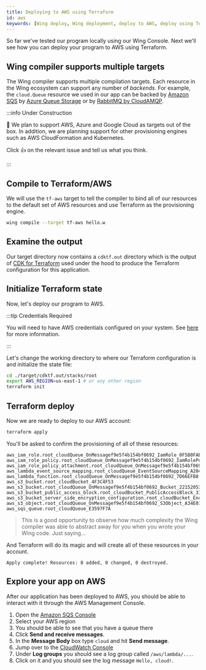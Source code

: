 ```yaml
---
title: Deploying to AWS using Terraform
id: aws
keywords: [Wing deploy, Wing deployment, deploy to AWS, deploy using Terraform]
---
```


So far we've tested our program locally using our Wing Console. Next we'll see how you can deploy your
program to AWS using Terraform.

## Wing compiler supports multiple targets

The Wing compiler supports multiple compilation targets. Each resource in the
Wing ecosystem can support any number of *backends*. For example, the
`cloud.Queue` resource we used in our app can be backed by [Amazon
SQS](https://aws.amazon.com/sqs/) by [Azure Queue
Storage](https://azure.microsoft.com/en-us/products/storage/queues/) or by
[RabbitMQ by CloudAMQP](https://www.cloudamqp.com/).

:::info Under Construction

:construction: We plan to support AWS, Azure and Google Cloud as targets out of
the box. In addition, we are planning support for other provisioning engines
such as AWS CloudFormation and Kubernetes.

Click :thumbsup: on the relevant issue and tell us what you think.

:::

## Compile to Terraform/AWS

We will use the `tf-aws` target to tell the compiler to bind all of our resources
to the default set of AWS resources and use Terraform as the provisioning engine.

```sh
wing compile --target tf-aws hello.w
```

## Examine the output

Our target directory now contains a `cdktf.out` directory which is the output of
[CDK for Terraform](https://developer.hashicorp.com/terraform/cdktf) used under
the hood to produce the Terraform configuration for this application.

## Initialize Terraform state

Now, let's deploy our program to AWS.

:::tip Credentials Required

You will need to have AWS credentials configured on your system. See
[here](https://docs.aws.amazon.com/cli/latest/userguide/cli-configure-files.html)
for more information.

:::

Let's change the working directory to where our Terraform configuration is and
initialize the state file:

```sh
cd ./target/cdktf.out/stacks/root
export AWS_REGION=us-east-1 # or any other region
terraform init
```

## Terraform deploy

Now we are ready to deploy to our AWS account:

```sh
terraform apply
```

You'll be asked to confirm the provisioning of all of these resources:

```
aws_iam_role.root_cloudQueue_OnMessagef9e5f4b154bf0692_IamRole_0F5B0FAB
aws_iam_role_policy.root_cloudQueue_OnMessagef9e5f4b154bf0692_IamRolePolicy_D4EB5385
aws_iam_role_policy_attachment.root_cloudQueue_OnMessagef9e5f4b154bf0692_IamRolePolicyAttachment_EEE67DAF
aws_lambda_event_source_mapping.root_cloudQueue_EventSourceMapping_A2041279
aws_lambda_function.root_cloudQueue_OnMessagef9e5f4b154bf0692_7D66EFB8
aws_s3_bucket.root_cloudBucket_4F3C4F53
aws_s3_bucket.root_cloudQueue_OnMessagef9e5f4b154bf0692_Bucket_22152053
aws_s3_bucket_public_access_block.root_cloudBucket_PublicAccessBlock_319C1C2E
aws_s3_bucket_server_side_encryption_configuration.root_cloudBucket_Encryption_8ED0CD9C
aws_s3_object.root_cloudQueue_OnMessagef9e5f4b154bf0692_S3Object_A34E0128
aws_sqs_queue.root_cloudQueue_E3597F7A
```

> This is a good opportunity to observe how much complexity the Wing compiler
> was able to abstract away for you when you wrote your Wing code. Just
> saying...

And Terraform will do its magic and will create all of these resources in your
account.

```
Apply complete! Resources: 8 added, 0 changed, 0 destroyed.
```

## Explore your app on AWS

After our application has been deployed to AWS, you should be able to interact with it
through the AWS Management Console.

1. Open the [Amazon SQS Console](https://console.aws.amazon.com/sqs)
2. Select your AWS region
3. You should be able to see that you have a queue there
4. Click **Send and receive messages**.
5. In the **Message Body** box type `cloud` and hit **Send message**.
6. Jump over to the [CloudWatch Console](https://console.aws.amazon.com/cloudwatch) 
7. Under **Log groups** you should see a log group called `/aws/lambda/...`. 
8. Click on it and you should see the log message `Hello, cloud!`.
